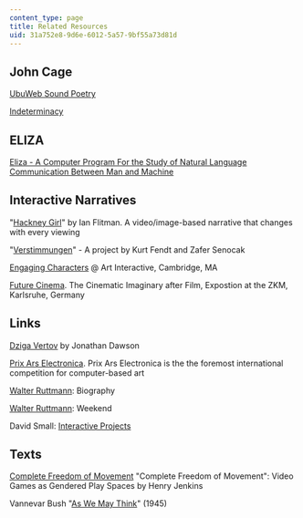 ```yaml
---
content_type: page
title: Related Resources
uid: 31a752e8-9d6e-6012-5a57-9bf55a73d81d
---
```


John Cage
---------

[UbuWeb Sound Poetry](http://www.ubu.com/sound/cage.html)

[Indeterminacy](http://www.lcdf.org/indeterminacy/)

ELIZA
-----

[Eliza - A Computer Program For the Study of Natural Language Communication Between Man and Machine](http://academic.research.microsoft.com/Publication/775929/eliza-a-computer-program-for-the-study-of-natural-language-communication-between-man-and-machine)

Interactive Narratives
----------------------

"[Hackney Girl](http://www.blipstation.com/)" by Ian Flitman. A video/image-based narrative that changes with every viewing

"[Verstimmungen](http://web.mit.edu/course/21/21.german/www/ZEITWEB/index.htm)" - A project by Kurt Fendt and Zafer Senocak

[Engaging Characters](http://web.archive.org/web/20100802205310/http://www.artinteractive.org/shows/engaging_characters/) @ Art Interactive, Cambridge, MA

[Future Cinema](https://mitpress.mit.edu/books/future-cinema). The Cinematic Imaginary after Film, Expostion at the ZKM, Karlsruhe, Germany

Links
-----

[Dziga Vertov](http://www.sensesofcinema.com/2003/great-directors/vertov/) by Jonathan Dawson

[Prix Ars Electronica](http://www.aec.at/prix/). Prix Ars Electronica is the the foremost international competition for computer-based art

[Walter Ruttmann](http://www.medienkunstnetz.de/artist/ruttmann/biography/): Biography

[Walter Ruttmann](http://sfsound.org/tape/ruttmann.html): Weekend

David Small: [Interactive Projects](http://www.davidsmall.com/)

Texts
-----

[Complete Freedom of Movement](http://web.mit.edu/cms/People/henry3/complete.html) "Complete Freedom of Movement": Video Games as Gendered Play Spaces by Henry Jenkins

Vannevar Bush "[As We May Think](https://www.theatlantic.com/magazine/archive/1945/07/as-we-may-think/303881/)" (1945)